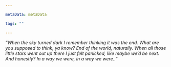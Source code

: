 ```yaml
---

metaData: metaData

tags: ""

---
```


*”When the sky turned dark I remember thinking it was the end. What are you supposed to think, ya know? End of the world, naturally. When all those little stars went out up there I just felt panicked, like maybe we’d be next. And honestly? In a way we were, in a way we were..”*